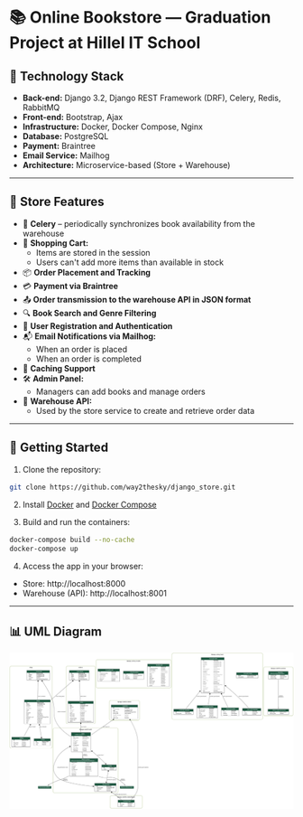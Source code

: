 # 📚 Online Bookstore — Graduation Project at Hillel IT School

## 🧰 Technology Stack

- **Back-end:** Django 3.2, Django REST Framework (DRF), Celery, Redis, RabbitMQ  
- **Front-end:** Bootstrap, Ajax  
- **Infrastructure:** Docker, Docker Compose, Nginx  
- **Database:** PostgreSQL  
- **Payment:** Braintree  
- **Email Service:** Mailhog  
- **Architecture:** Microservice-based (Store + Warehouse)

---

## 🛒 Store Features

- 🔄 **Celery** – periodically synchronizes book availability from the warehouse
- 🧺 **Shopping Cart:**
  - Items are stored in the session
  - Users can't add more items than available in stock
- 📦 **Order Placement and Tracking**
- 💳 **Payment via Braintree**
- 📤 **Order transmission to the warehouse API in JSON format**
- 🔍 **Book Search and Genre Filtering**
- 👤 **User Registration and Authentication**
- 📬 **Email Notifications via Mailhog:**
  - When an order is placed
  - When an order is completed
- 💾 **Caching Support**
- 🛠️ **Admin Panel:**
  - Managers can add books and manage orders
- 🔗 **Warehouse API:**
  - Used by the store service to create and retrieve order data

---

## 🚀 Getting Started

1. Clone the repository:

```bash
git clone https://github.com/way2thesky/django_store.git
```

2. Install [Docker](https://docs.docker.com/get-docker/) and [Docker Compose](https://docs.docker.com/compose/install/)

3. Build and run the containers:

```bash
docker-compose build --no-cache
docker-compose up
```

4. Access the app in your browser:
- Store: http://localhost:8000  
- Warehouse (API): http://localhost:8001

---

## 📊 UML Diagram

![Bookstore overview jpg](graph.png)
